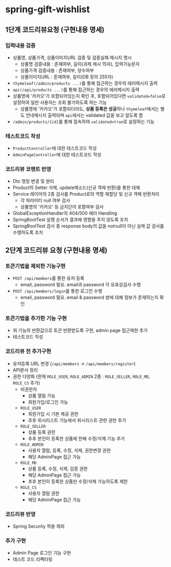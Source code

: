 # spring-gift-wishlist

## 1단계 코드리뷰요청 (구현내용 명세)
### 입력내용 검증
- 상품명, 상품가격, 상품이미지URL 검증 및 검증실패 메시지 명시
  - 상품명 검증내용 : 존재여부, 길이(과제 제시 15자), 입력가능문자
  - 상품가격 검증내용 : 존재여부, 양수여부
  - 상품이미지URL : 존재여부, 길이(DB 정의 255자)
- `thymeleaf(/admin/products ...)`를 통해 접근하는 경우의 에러메시지 출력
- `api(/api/products ...)`를 통해 접근하는 경우의 에러메시지 출력
- 상품명에 '카카오'가 포함되어있는지 확인 후, 포함되어있다면 `validated=false`로 설정하여 일반 사용자는 조회 불가하도록 하는 기능
  - 상품명에 '카카오'가 포함되더라도, **상품 등록은 성공**하나 `thymeleaf`에서는 별도 안내메시지 출력되며 `api`에서는 validated 값을 보고 알도록 함
- `/admin/products/{id}`를 통해 접속하여 `validated=true`로 설정하는 기능
### 테스트코드 작성
- `ProductController`에 대한 테스트코드 작성
- `AdminPageController`에 대한 테스트코드 작성
### 코드리뷰 코멘트 반영
- Dto 명칭 변경 및 분리
- Product의 Setter 삭제, update메소드(신규 객체 반환)를 통한 대체
- Service 레이어의 2종 검사를 Product로의 역할 재할당 및 신규 객체 반환처리
  - 각 파라미터 null 여부 검사
  - 상품명의 '카카오' 등 금지단어 포함여부 검사
- GlobalExceptionHandler의 404/500 에러 Handling
- SpringBootTest 실행 순서가 결과에 영향을 주지 않도록 조치
- SpringBootTest 검사 중 response body의 값을 notnull이 아닌 실제 값 검사를 수행하도록 조치

## 2단계 코드리뷰 요청 (구현내용 명세)
### 토큰기법을 제외한 기능구현
- `POST /api/members`를 통한 유저 등록
  - email, password 필요. email과 password 각 유효성검사 수행
- `POST /api/members/login`를 통한 로그인 수행
  - email, password 필요. email & password 쌍에 대해 정보가 존재하는지 확인
### 토큰기법을 추가한 기능 구현
- 위 기능의 반환값으로 토큰 반환받도록 구현, admin page 접근제한 추가
- 테스트코드 작성
### 코드리뷰 전 추가구현
- 유저등록 URL 변경 (`/api/members` -> `/api/members/register`)
- API문서 정리
- 권한 다양화 (현재 `ROLE_USER`, `ROLE_ADMIN` 2종 : `ROLE_SELLER`, `ROLE_MD`, `ROLE_CS` 추가)
  - 비권한자
    - 상품 열람 가능
    - 회원가입/로그인 가능
  - `ROLE_USER`
    - 회원가입 시 기본 제공 권한
    - 추후 위시리스트 기능에서 위시리스트 관련 권한 추가
  - `ROLE_SELLER`
    - 상품 등록 권한
    - 추후 본인이 등록한 상품에 한해 수정/삭제 기능 추가
  - `ROLE_ADMIN`
    - 사용자 열람, 등록, 수정, 삭제, 권한변경 권한
    - 해당 AdminPage 접근 가능
  - `ROLE_MD`
    - 상품 등록, 수정, 삭제, 검증 권한
    - 해당 AdminPage 접근 가능
    - 추후 본인이 등록한 상품만 수정/삭제 가능하도록 제한
  - `ROLE_CS`
    - 사용자 열람 권한
    - 해당 AdminPage 접근 가능
### 코드리뷰 반영
- Spring Security 적용 제외
### 추가 구현
- Admin Page 로그인 기능 구현
- 테스트 코드 리팩터링
